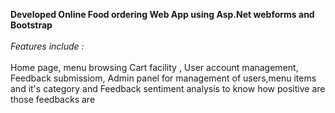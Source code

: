 **Developed Online Food ordering Web App using Asp.Net webforms and Bootstrap**
<br><br/>*Features include :*<br><br/>
  Home page, menu browsing
  Cart facility , User account management,
  Feedback submissiom,
  Admin panel for management of users,menu items and it's category and Feedback sentiment analysis
to know how positive are those feedbacks are
